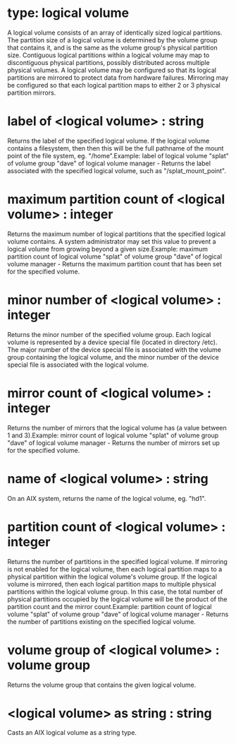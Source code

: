 # type: logical volume

A logical volume consists of an array of identically sized logical partitions. The partition size of a logical volume is determined by the volume group that contains it, and is the same as the volume group&#39;s physical partition size. Contiguous logical partitions within a logical volume may map to discontiguous physical partitions, possibly distributed across multiple physical volumes. A logical volume may be configured so that its logical partitions are mirrored to protect data from hardware failures. Mirroring may be configured so that each logical partition maps to either 2 or 3 physical partition mirrors.

# label of &lt;logical volume&gt; : string

Returns the label of the specified logical volume. If the logical volume contains a filesystem, then then this will be the full pathname of the mount point of the file system, eg. "/home".Example: label of logical volume "splat" of volume group "dave" of logical volume manager - Returns the label associated with the specified logical volume, such as "/splat_mount_point".

# maximum partition count of &lt;logical volume&gt; : integer

Returns the maximum number of logical partitions that the specified logical volume contains. A system administrator may set this value to prevent a logical volume from growing beyond a given size.Example: maximum partition count of logical volume "splat" of volume group "dave" of logical volume manager - Returns the maximum partition count that has been set for the specified volume.

# minor number of &lt;logical volume&gt; : integer

Returns the minor number of the specified volume group. Each logical volume is represented by a device special file (located in directory /etc). The major number of the device special file is associated with the volume group containing the logical volume, and the minor number of the device special file is associated with the logical volume.

# mirror count of &lt;logical volume&gt; : integer

Returns the number of mirrors that the logical volume has (a value between 1 and 3).Example: mirror count of logical volume "splat" of volume group "dave" of logical volume manager - Returns the number of mirrors set up for the specified volume.

# name of &lt;logical volume&gt; : string

On an AIX system, returns the name of the logical volume, eg. "hd1".

# partition count of &lt;logical volume&gt; : integer

Returns the number of partitions in the specified logical volume. If mirroring is not enabled for the logical volume, then each logical partition maps to a physical partition within the logical volume&#39;s volume group. If the logical volume is mirrored, then each logical partition maps to multiple physical partitions within the logical volume group. In this case, the total number of physical partitions occupied by the logical volume will be the product of the partition count and the mirror count.Example: partition count of logical volume "splat" of volume group "dave" of logical volume manager - Returns the number of partitions existing on the specified logical volume.

# volume group of &lt;logical volume&gt; : volume group

Returns the volume group that contains the given logical volume.

# &lt;logical volume&gt; as string : string

Casts an AIX logical volume as a string type.
